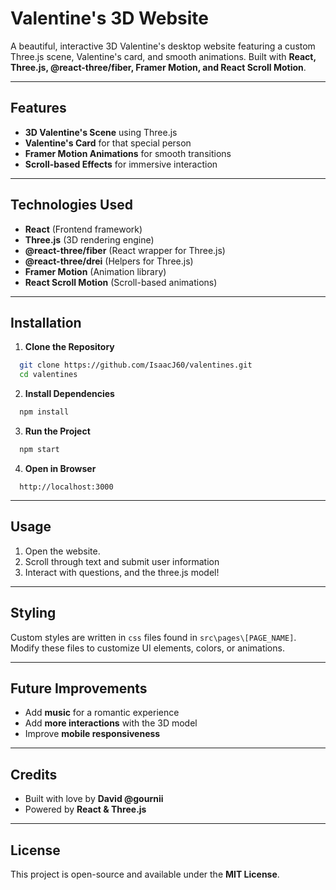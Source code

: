 # Valentine's 3D Website

A beautiful, interactive 3D Valentine's desktop website featuring a custom Three.js scene, Valentine's card, and smooth animations. Built with **React, Three.js, @react-three/fiber, Framer Motion, and React Scroll Motion**.

---

## Features

- **3D Valentine's Scene** using Three.js
- **Valentine's Card** for that special person
- **Framer Motion Animations** for smooth transitions
- **Scroll-based Effects** for immersive interaction

---

## Technologies Used

- **React** (Frontend framework)
- **Three.js** (3D rendering engine)
- **@react-three/fiber** (React wrapper for Three.js)
- **@react-three/drei** (Helpers for Three.js)
- **Framer Motion** (Animation library)
- **React Scroll Motion** (Scroll-based animations)

---

## Installation

1. **Clone the Repository**
```sh
  git clone https://github.com/IsaacJ60/valentines.git
  cd valentines
```

2. **Install Dependencies**
```sh
  npm install
```

3. **Run the Project**
```sh
  npm start
```

4. **Open in Browser**
```
  http://localhost:3000
```

---

## Usage

1. Open the website.
2. Scroll through text and submit user information
3. Interact with questions, and the three.js model!

---

## Styling

Custom styles are written in `css` files found in `src\pages\[PAGE_NAME]`. Modify these files to customize UI elements, colors, or animations.

---

## Future Improvements

- Add **music** for a romantic experience
- Add **more interactions** with the 3D model
- Improve **mobile responsiveness**

---

## Credits

- Built with love by **David @gournii**
- Powered by **React & Three.js**

---

## License

This project is open-source and available under the **MIT License**.
